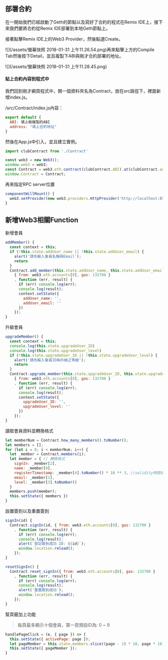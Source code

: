 ## 部署合約

在一開始我們已經啟動了Geth的節點以及寫好了合約的程式在Remix IDE上，接下來我們要將合約從Remix IDE部署到本地Geth節點上。

接著點擊Remix IDE上的Web3 Provider，然後點選Create。

![](/assets/螢幕快照 2018-01-31 上午11.26.54.png)再來點擊上方的Compile Tab然後按下Detail，並且複製下ABI與剛才合約部署的地址。

![](/assets/螢幕快照 2018-01-31 上午11.28.45.png)

#### 貼上合約內容到程式中

我們回到剛才網頁程式中，開一個資料夾名為Contract，放在src路徑下，裡面新增index.js。

/src/Contract/index.js內容：

```js
export default {
  ABI: 填上剛複製的ABI
  address: "填上合約地址"
}
```

然後在App.js中引入，並且建立實例。

```js
import clubContract from './Contract'

const web3 = new Web3();
window.web3 = web3;
const Contract = web3.eth.contract(clubContract.ABI).at(clubContract.address);
window.Contract = Contract;
```

再來指定RPC server位置

```js
componentWillMount() {
  web3.setProvider(new web3.providers.HttpProvider('http://localhost:8545')); //指定為RPC server的位置
}
```

## 新增Web3相關Function

新增會員

```js
addMember() {
  const context = this;
  if (!this.state.addUser_name || !this.state.addUser_email) {
    alert('請先輸入會員名稱與Email');
    return
  }
  Contract.add_member(this.state.addUser_name, this.state.addUser_email,
    { from: web3.eth.accounts[0], gas: 132700 }
    , function (err, result) {
      if (err) console.log(err);
      console.log(result);
      context.setState({
        addUser_name: '',
        addUser_email: ''
      })
    });
}
```

升級會員

```js
upgradeMember() {
  const context = this;
  console.log(this.state.upgradeUser_ID)
  console.log(this.state.upgradeUser_level)
  if (!this.state.upgradeUser_ID || !this.state.upgradeUser_level) {
    alert('請先輸入會員ID與升級之等級');
    return
  }
  Contract.upgrade_member(this.state.upgradeUser_ID, this.state.upgradeUser_level,
    { from: web3.eth.accounts[0], gas: 132700 }
    , function (err, result) {
      if (err) console.log(err);
      console.log(result);
      context.setState({
        upgradeUser_ID: '',
        upgradeUser_level: ''
      })
    });
}
```

讀取會員資料並轉換格式

```js
let memberNum = Contract.how_many_members().toNumber();
let members = [];
for (let i = 0; i < memberNum; i++) {
  let _member = Contract.members(i);
  let member = { // 轉換格式
    signIn: _member[2],
    name: _member[0],
    registerTimestamp: _member[4].toNumber() * 10 ** 3, //solidity時間後面沒有毫秒的三個零
    email: _member[1],
    level: _member[3].toNumber()
  }
  members.push(member);
  this.setState({ members })
}
```

設置簽到以及重置簽到

```js
signIn(id) {
  Contract.signIn(id, { from: web3.eth.accounts[0], gas: 132700 }
    , function (err, result) {
      if (err) console.log(err);
      console.log(result);
      alert(`登記簽到成功 ID: ${id}`);
      window.location.reload();
    });
}

resetSignIn() {
  Contract.reset_signIn({ from: web3.eth.accounts[0], gas: 132700 }
    , function (err, result) {
      if (err) console.log(err);
      console.log(result);
      alert('重置簽到成功');
      window.location.reload();
    });
}
```

幫頁籤加上功能

> 每頁最多顯示十個會員，第一頁預設ID為: 0 ~ 9

```js
handlePageClick = (e, { page }) => {
  this.setState({ activePage: page });
  let pageMember = this.state.members.slice((page - 1) * 10, page * 10) 
  this.setState({ pageMember });
}
```





